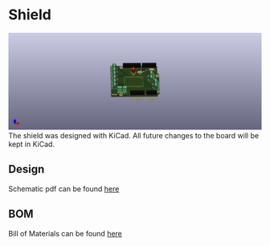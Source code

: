 # Shield #
![Shield](images/Shiled.png)
The shield was designed with KiCad. All future changes to the board will be kept in KiCad.

## Design ##
Schematic pdf can be found [here](files/schematic.pdf)

## BOM ##
Bill of Materials can be found [here](files/shield-purchase.csv)